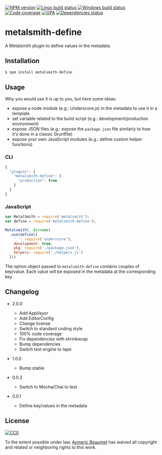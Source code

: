 [![NPM version](https://img.shields.io/npm/v/metalsmith-define.svg?style=flat&label=npm)](https://www.npmjs.com/package/metalsmith-define)
[![Linux build status](https://img.shields.io/travis/aymericbeaumet/metalsmith-define/master.svg?style=flat&label=linux)](https://travis-ci.org/aymericbeaumet/metalsmith-define)
[![Windows build status](https://img.shields.io/appveyor/ci/aymericbeaumet/metalsmith-define/master.svg?style=flat&label=windows)](https://ci.appveyor.com/project/aymericbeaumet/metalsmith-define)
[![Code coverage](https://img.shields.io/codeclimate/coverage/github/aymericbeaumet/metalsmith-define.svg?style=flat&label=coverage)](https://codeclimate.com/github/aymericbeaumet/metalsmith-define)
[![GPA](https://img.shields.io/codeclimate/github/aymericbeaumet/metalsmith-define.svg?style=flat&label=GPA)](https://codeclimate.com/github/aymericbeaumet/metalsmith-define)
[![Dependencies status](https://img.shields.io/david/aymericbeaumet/metalsmith-define.svg?style=flat&label=dependencies)](https://david-dm.org/aymericbeaumet/metalsmith-define)

# metalsmith-define

A Metalsmith plugin to define values in the metadata.

## Installation

```javascript
$ npm install metalsmith-define
```

## Usage

Why you would use it is up to you, but here some ideas:
- expose a node module (e.g.: Underscore.js) in the metadata to use it in a
    template
- set variable related to the build script (e.g.: development/production
    environment)
- expose JSON files (e.g.: expose the `package.json` file similarly to how
    it's done in a classic Gruntfile)
- expose your own JavaScript modules (e.g.: define custom helper functions)

### CLI

```javascript
{
  "plugins": {
    "metalsmith-define": {
      "production": true
    }
  }
}
```

### JavaScript

```javascript
var MetalSmith = require('metalsmith');
var define = require('metalsmith-define');

Metalsmith(__dirname)
  .use(define({
    '_': require('underscore'),
    development: true,
    pkg: require('./package.json'),
    helpers: require('./helpers.js')
  }))
```

The option object passed to `metalsmith-define` contains couples of key/value.
Each value will be exposed in the metadata at the corresponding key.

## Changelog

* 2.0.0
  * Add AppVeyor
  * Add EditorConfig
  * Change license
  * Switch to standard coding style
  * 100% code coverage
  * Fix dependencies with shrinkwrap
  * Bump dependencies
  * Switch test engine to tape

* 1.0.0
  * Bump stable

* 0.0.2
  * Switch to Mocha/Chai to test

* 0.0.1
  * Define key/values in the metadata

## License

[![CC0](http://i.creativecommons.org/p/zero/1.0/88x31.png)](http://creativecommons.org/publicdomain/zero/1.0/)

To the extent possible under law, [Aymeric Beaumet](https://aymericbeaumet.com)
has waived all copyright and related or neighboring rights to this work.

